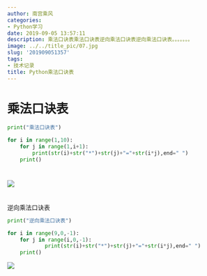 ```yaml
---
author: 南宫乘风
categories:
- Python学习
date: 2019-09-05 13:57:11
description: 乘法口诀表乘法口诀表逆向乘法口诀表逆向乘法口诀表。。。。。。。
image: ../../title_pic/07.jpg
slug: '201909051357'
tags:
- 技术记录
title: Python乘法口诀表
---
```


<!--more-->

# 乘法口诀表

```python
print("乘法口诀表")

for i in range(1,10):
    for j in range(1,i+1):
        print(str(i)+str("*")+str(j)+"="+str(i*j),end=" ")
    print() 
```

# ![](../../image/20190905135657950.png)  
          
逆向乘法口诀表

```python
print("逆向乘法口诀表")

for i in range(9,0,-1):
    for j in range(i,0,-1):
            print(str(i)+str("*")+str(j)+"="+str(i*j),end=" ")
    print()
```

![](../../image/20190905135644667.png)